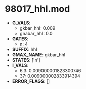 # 98017_hhI.mod

- **G_VALS**:
  - gkbar_hhI: 0.009
  - gnabar_hhI: 0.0
- **GATES**:
  - n: 4
- **SUFFIX**: hhI
- **GMAX_NAME**: gkbar_hhI
- **STATES**: ['n']
- **I_VALS**:
  - 6.3: 0.009000001823300746
  - 37: 0.009000002833914394
- **ERROR_FLAGS**: []
